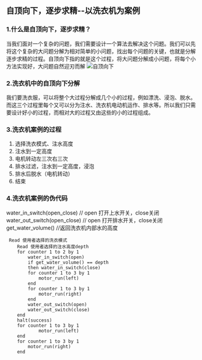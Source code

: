 ## 自顶向下，逐步求精--以洗衣机为案例
### 1.什么是自顶向下，逐步求精？
当我们面对一个复杂的问题，我们需要设计一个算法去解决这个问题。我们可以先将这个复杂的大问题分解为相对简单的小问题，找出每个问题的关键，也就是分解逐步求精的过程。自顶向下指的就是这个过程，将大问题分解成小问题，将每个小方法实现好，大问题自然迎刃而解
![自顶向下](https://gss2.bdstatic.com/-fo3dSag_xI4khGkpoWK1HF6hhy/baike/w%3D268%3Bg%3D0/sign=64329eeebc7eca8012053ee1a918f0e0/ac4bd11373f082028c8ca9f247fbfbedaa641be4.jpg)
### 2.洗衣机中的自顶向下分解
我们要洗衣服，可以将整个大过程分解成几个小的过程，例如漂洗、浸泡、脱水。而这三个过程里每个又可以分为注水、洗衣机电动机运作、排水等。所以我们只需要设计好小的过程，而相对大的过程又由这些的小的过程组成。
### 3.洗衣机案例的过程
1. 选择洗衣模式、注水高度  
2. 注水到一定高度
3. 电机转动左三次右三次
4. 排水过滤，注水到一定高度，浸泡
5. 排水后脱水（电机转动）
6. 结束
### 4.洗衣机案例的伪代码
water_in_switch(open_close)  // open 打开上水开关，close关闭  
water_out_switch(open_close)  // open 打开排水开关，close关闭  
get_water_volume()  //返回洗衣机内部水的高度  
```
 Read 使用者选择的洗衣模式
    Read 使用者选择的注水高度depth
    for counter 1 to 2 by 1
        water_in_switch(open) 
        if get_water_volume() == depth 
        then water_in_switch(close) 
        for counter 1 to 3 by 1
            motor_run(left)
        end
        for counter 1 to 3 by 1
            motor_run(right)
        end
        water_out_switch(open) 
        water_out_switch(close) 
    end
    halt(success)
    for counter 1 to 3 by 1
            motor_run(left)
    end
    for counter 1 to 3 by 1
        motor_run(right)
    end
```


